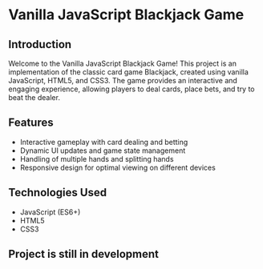 # Vanilla JavaScript Blackjack Game

## Introduction
Welcome to the Vanilla JavaScript Blackjack Game! This project is an implementation of the classic card game Blackjack, created using vanilla JavaScript, HTML5, and CSS3. The game provides an interactive and engaging experience, allowing players to deal cards, place bets, and try to beat the dealer.

## Features
- Interactive gameplay with card dealing and betting
- Dynamic UI updates and game state management
- Handling of multiple hands and splitting hands
- Responsive design for optimal viewing on different devices

## Technologies Used
- JavaScript (ES6+)
- HTML5
- CSS3

## Project is still in development
